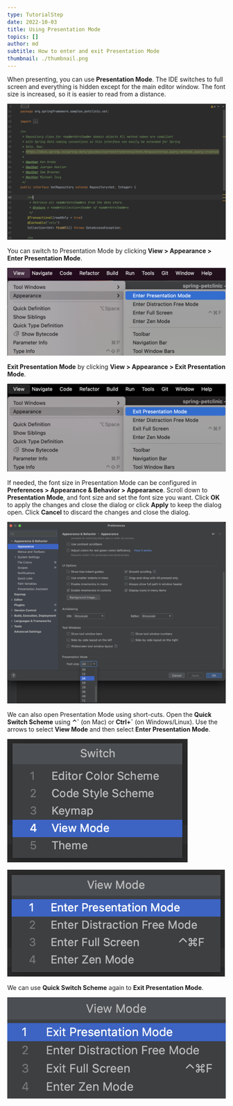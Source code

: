 ```yaml
---
type: TutorialStep
date: 2022-10-03
title: Using Presentation Mode
topics: []
author: md
subtitle: How to enter and exit Presentation Mode
thumbnail: ./thumbnail.png
---
```


When presenting, you can use **Presentation Mode**. The IDE switches to full screen and everything is hidden except for the main editor window. The font size is increased, so it is easier to read from a distance.

![Presentation Mode](presentation-mode.png)

You can switch to Presentation Mode by clicking **View > Appearance > Enter Presentation Mode**.

![Enter Presentation Mode](enter-presentation-mode.png)

**Exit Presentation Mode** by clicking **View > Appearance > Exit Presentation Mode**.

![Exit Presentation Mode](exit-presentation-mode.png)

If needed, the font size in Presentation Mode can be configured in **Preferences > Appearance & Behavior > Appearance**. Scroll down to **Presentation Mode**, and font size and set the font size you want. Click **OK** to apply the changes and close the dialog or click **Apply** to keep the dialog open. Click **Cancel** to discard the changes and close the dialog.

![Configure Presentation Mode Font size](presentation-mode-config-font-size.png)

We can also open Presentation Mode using short-cuts. Open the **Quick Switch Scheme** using **⌃\`** (on Mac) or **Ctrl+\`** (on Windows/Linux). Use the arrows to select **View Mode** and then select **Enter Presentation Mode**.

![Open Quick Switch Scheme - View Mode](qss-view-mode.png)

![Open Quick Switch Scheme - Enter Presentation Mode](qss-enter-presentation-mode.png)

We can use **Quick Switch Scheme** again to **Exit Presentation Mode**.

![Open Quick Switch Scheme - Exit Presentation Mode](qss-exit-presentation-mode.png)
